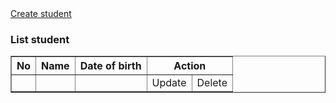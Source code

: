 <html xmlns:th="http://www.thymeleaf.org">
<!DOCTYPE html>
<html lang="en">
<head>
    <meta charset="UTF-8">
    <title>List student</title>
</head>
<body>
<a href="/create">Create student</a>
<p style="color: green" th:text="${message}"></p>

<h3>List student</h3>

<table align="center" border="1">
    <tr>
        <th>No</th>
        <th>Name</th>
        <th>Date of birth</th>
        <th colspan="2">Action</th>
    </tr>
    <th:block th:each="student, iter : ${studentList}">
        <tr>
            <td th:text="${iter.index + 1}"></td>
            <td><a th:href="@{/detail(id=${student.id})}" th:text="${student.name}"></a></td>
            <td th:text="${student.dateOfBirth}"></td>
            <td><a th:href="@{/update(id=${student.id})}">Update</a></td>
            <td><a th:href="@{/delete(id=${student.id})}">Delete</a></td>
        </tr>
    </th:block>
</table>

</body>
</html>
